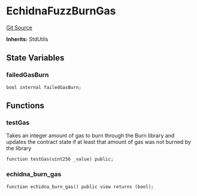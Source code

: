 # EchidnaFuzzBurnGas
[Git Source](https://github.com/ethereum-optimism/optimism/blob/f7b73857601914eeea6fc4c1ba46ae99ca744d97/contracts/echidna/FuzzBurn.sol)

**Inherits:**
StdUtils


## State Variables
### failedGasBurn

```solidity
bool internal failedGasBurn;
```


## Functions
### testGas

Takes an integer amount of gas to burn through the Burn library and
updates the contract state if at least that amount of gas was not burned
by the library


```solidity
function testGas(uint256 _value) public;
```

### echidna_burn_gas


```solidity
function echidna_burn_gas() public view returns (bool);
```

